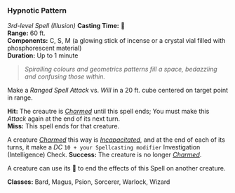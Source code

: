 ### Hypnotic Pattern
*3rd-level Spell (Illusion)*
**Casting Time:** 🔷  
**Range:** 60 ft.  
**Components:** C, S, M (a glowing stick of incense or a crystal vial filled with phosphorescent material)  
**Duration:** Up to 1 minute  

> *Spiralling colours and geometrics patterns fill a space, bedazzling and confusing those within.*

Make a *Ranged Spell Attack* vs. *Will* in a 20 ft. cube centered on target point in range.

**Hit:** The creautre is *[Charmed]* until this spell ends; You must make this *Attack* again at the end of its next turn.  
**Miss:** This spell ends for that creature.  

A creature *[Charmed]* this way is *[Incapacitated]*, and at the end of each of its turns, it make a *DC* `10 + your Spellcasting modifier` Investigation (Intelligence) Check. **Success:** The creature is no longer *[Charmed]*.

A creature can use its 🔷 to end the effects of this Spell on another creature.

**Classes:** Bard, Magus, Psion, Sorcerer, Warlock, Wizard

[Charmed]: ../../Rules/Conditions/Charmed.md
[Incapacitated]: ../../Rules/Conditions/Incapacitated.md
